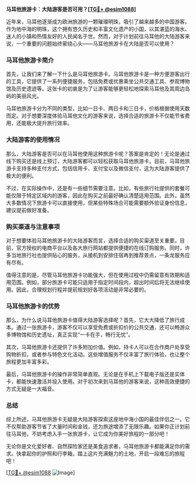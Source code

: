**马耳他旅游卡：大陆游客是否可用？[[TG💪+ @esim1088](https://t.me/s/esim1088)]**

近年来，马耳他逐渐成为欧洲旅游的一颗璀璨明珠，吸引了越来越多的中国游客。作为地中海的明珠，这个拥有悠久历史和丰富文化遗产的小国，以其湛蓝的海水、迷人的小镇和热情友好的人民闻名于世。然而，对于计划前往马耳他的大陆游客来说，一个重要的问题始终萦绕心头——马耳他旅游卡在大陆是否可以使用？

### 马耳他旅游卡简介

首先，让我们来了解一下什么是马耳他旅游卡。马耳他旅游卡是一种方便游客出行的工具，它提供了一系列便捷服务，包括免费或优惠乘坐公共交通工具、参观博物馆及历史遗迹等。这张卡的初衷是为了让游客能够更轻松地探索马耳他及其周边岛屿的美丽风光。

马耳他旅游卡分为不同的类型，比如一日卡、两日卡和三日卡，价格根据使用天数而定。对于想要深度体验马耳他文化的游客来说，选择合适的旅游卡不仅能节省费用，还能极大提升旅行效率。

### 大陆游客的使用情况

那么，大陆游客是否可以在马耳他使用这种旅游卡呢？答案是肯定的！无论是通过线下购买还是线上预订，大陆游客都可以轻松获取马耳他旅游卡。目前，马耳他旅游卡支持多种支付方式，包括信用卡、支付宝以及微信支付，这为大陆游客提供了极大的便利。

不过，在实际操作中，还是有一些细节需要注意。比如，有些旅行社提供的套餐可能仅限于特定区域内的游客，因此在购买之前最好确认清楚适用范围。此外，虽然大多数情况下旅游卡可以直接使用，但某些特殊场合可能需要额外验证身份信息，建议提前做好准备。

### 购买渠道与注意事项

对于想要体验马耳他旅游卡的大陆游客而言，选择合适的购买渠道至关重要。目前，官方授权的电商平台以及各大旅行网站都提供便捷的在线订购服务。同时，许多当地旅行社也提供贴心的服务，从接机到安排住宿再到推荐景点，一条龙服务应有尽有。

值得注意的是，尽管马耳他旅游卡功能强大，但在使用过程中仍需留意有效期和适用范围。例如，部分旅游卡可能只适用于指定时间段内，超出时间后将无法继续使用。因此，合理规划行程并提前规划好各项活动是非常必要的。

### 马耳他旅游卡的优势

那么，为什么说马耳他旅游卡值得大陆游客选择呢？首先，它大大降低了旅行成本。通过一张旅游卡，游客不仅可以享受免费或折扣价的公共交通，还可以畅游众多博物馆和历史遗址，真正实现“一卡在手，畅行无忧”。

其次，马耳他旅游卡还提供了许多附加价值。例如，持卡人可以在合作商户处享受购物折扣，或者参与特色文化活动。这些增值服务不仅丰富了旅行体验，也让整个旅程更加丰富多彩。

最后，马耳他旅游卡的操作非常简单直观。无论是在手机上下载电子版还是实体卡，都能快速激活并投入使用。对于初次来到马耳他的游客来说，这种高效便捷的方式无疑是一大福音。

### 总结

综上所述，马耳他旅游卡无疑是大陆游客探索这座地中海小国的最佳伴侣之一。它不仅帮助游客节省了大量时间和金钱，还为旅途增添了无限乐趣。如果你正计划前往马耳他，不妨考虑入手一张旅游卡，让它成为你美好旅程的一部分吧！

无论你是文化爱好者、自然探险家还是美食追求者，马耳他旅游卡都能满足你的需求。快拿起你的护照和行李箱，踏上这片充满魅力的土地，开启一段难忘的旅程吧！

[[TG💪+ @esim1088](https://t.me/s/esim1088) ![Image](https://i.postimg.cc/4NQfJmqS/Snipaste-2025-05-13-00-14-12.png)]